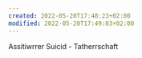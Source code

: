 ```yaml
---
created: 2022-05-20T17:48:23+02:00
modified: 2022-05-20T17:49:03+02:00
---
```


Assitiwrrer Suicid - Tatherrschaft
